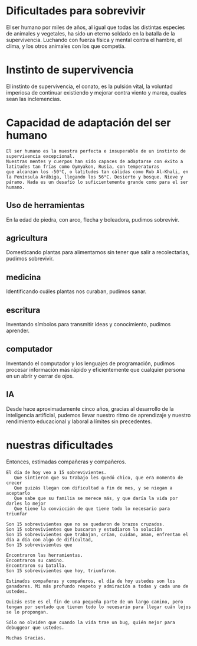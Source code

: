 # Dificultades para sobrevivir

El ser humano por miles de años, al igual que todas las distintas especies de animales y vegetales,
ha sido un eterno soldado en la batalla de la supervivencia. Luchando con fuerza física y mental
contra el hambre, el clima, y los otros animales con los que competía.

# Instinto de supervivencia
El instinto de supervivencia, el conato, es la pulsión vital, la voluntad imperiosa de continuar existiendo y mejorar contra
viento y marea, cuales sean las inclemencias.


# Capacidad de adaptación del ser humano
    El ser humano es la muestra perfecta e insuperable de un instinto de supervivencia excepcional.
    Nuestras mentes y cuerpos han sido capaces de adaptarse con éxito a latitudes tan frías como Oymyakon, Rusia, con temperaturas
    que alcanzan los -50°C, o latitudes tan cálidas como Rub Al-Khali, en la Península Arábiga, llegando los 56°C. Desierto y bosque. Nieve y páramo. Nada es un desafío lo suficientemente grande como para el ser humano.

   ## Uso de herramientas
   En la edad de piedra, con arco, flecha y boleadora, pudimos sobrevivir.
   ## agricultura
   Domesticando plantas para alimentarnos sin tener que salir a recolectarlas, pudimos sobrevivir.
   ## medicina
   Identificando cuáles plantas nos curaban, pudimos sanar.
   ## escritura
   Inventando símbolos para transmitir ideas y conocimiento, pudimos aprender.
   ## computador
   Inventando el computador y los lenguajes de programación, pudimos procesar información más rápido y eficientemente que cualquier persona en un abrir y cerrar de ojos.
   ## IA
   Desde hace aproximadamente cinco años, gracias al desarrollo de la inteligencia artificial, pudemos llevar nuestro ritmo de aprendizaje y nuestro rendimiento educacional y laboral a límites sin precedentes.
   
# nuestras dificultades
Entonces, estimadas compañeras y compañeros.

    El día de hoy veo a 15 sobrevivientes.
       Que sintieron que su trabajo les quedó chico, que era momento de crecer
       Que quizás llegan con dificultad a fin de mes, y se niegan a aceptarlo
       Que sabe que su familia se merece más, y que daría la vida por darles lo mejor
       Que tiene la convicción de que tiene todo lo necesario para triunfar

    Son 15 sobrevivientes que no se quedaron de brazos cruzados.
    Son 15 sobrevivientes que buscaron y estudiaron la solución
    Son 15 sobrevivientes que trabajan, crían, cuidan, aman, enfrentan el día a día con algo de dificultad,
    Son 15 sobrevivientes que 

    Encontraron las herramientas.
    Encontraron su camino.
    Encontraron su batalla.
    Son 15 sobrevivientes que hoy, triunfaron.

    Estimados compañeras y compañeros, el día de hoy ustedes son los ganadores. Mi más profundo respeto y admiración a todas y cada uno de ustedes.

    Quizás este es el fin de una pequeña parte de un largo camino, pero tengan por sentado que tienen todo lo necesario para llegar cuán lejos se lo propongan.

    Sólo no olviden que cuando la vida trae un bug, quién mejor para debuggear que ustedes.

    Muchas Gracias.


    
